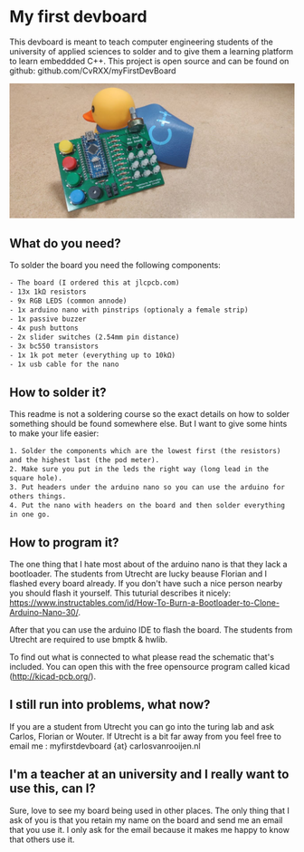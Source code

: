 # My first devboard

This devboard is meant to teach computer engineering students of the university of applied sciences to solder and to give them a learning platform to learn embeddded C++. This project is open source and can be found on github: github.com/CvRXX/myFirstDevBoard

![The board](board.jpg)

## What do you need?
To solder the board you need the following components:

    - The board (I ordered this at jlcpcb.com)
    - 13x 1kΩ resistors
    - 9x RGB LEDS (common annode)
    - 1x arduino nano with pinstrips (optionaly a female strip)
    - 1x passive buzzer
    - 4x push buttons
    - 2x slider switches (2.54mm pin distance)
    - 3x bc550 transistors 
    - 1x 1k pot meter (everything up to 10kΩ)
    - 1x usb cable for the nano
    
## How to solder it?
This readme is not a soldering course so the exact details on how to solder something should be found somewhere else. But I want to give some hints to make your life easier:

    1. Solder the components which are the lowest first (the resistors) and the highest last (the pod meter).
    2. Make sure you put in the leds the right way (long lead in the square hole).
    3. Put headers under the arduino nano so you can use the arduino for others things.
    4. Put the nano with headers on the board and then solder everything in one go.
    
## How to program it?
The one thing that I hate most about of the arduino nano is that they lack a bootloader. The students from Utrecht are lucky beause Florian and I flashed every board already. If you don't have such a nice person nearby you should flash it yourself. This tuturial describes it nicely: https://www.instructables.com/id/How-To-Burn-a-Bootloader-to-Clone-Arduino-Nano-30/.

After that you can use the arduino IDE to flash the board. The students from Utrecht are required to use bmptk & hwlib. 

To find out what is connected to what please read the schematic that's included. You can open this with the free opensource program called kicad (http://kicad-pcb.org/).

## I still run into problems, what now?
If you are a student from Utrecht you can go into the turing lab and ask Carlos, Florian or Wouter. If Utrecht is a bit far away from you feel free to email me : myfirstdevboard {at} carlosvanrooijen.nl

## I'm a teacher at an university and I really want to use this, can I?
Sure, love to see my board being used in other places. The only thing that I ask of you is that you retain my name on the board and send me an email that you use it. I only ask for the email because it makes me happy to know that others use it.
